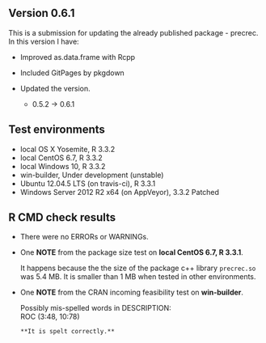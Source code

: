 ## Version 0.6.1
This is a submission for updating the already published package - precrec.
In this version I have:

* Improved as.data.frame with Rcpp

* Included GitPages by pkgdown

* Updated the version.
    * 0.5.2 -> 0.6.1
    
## Test environments
* local OS X Yosemite, R 3.3.2
* local CentOS 6.7, R 3.3.2
* local Windows 10, R 3.3.2
* win-builder, Under development (unstable)
* Ubuntu 12.04.5 LTS (on travis-ci), R 3.3.1
* Windows Server 2012 R2 x64 (on AppVeyor), 3.3.2 Patched

## R CMD check results
* There were no ERRORs or WARNINGs.

* One **NOTE** from the package size test on **local CentOS 6.7, R 3.3.1**.
  
    It happens because the the size of the package c++ library `precrec.so` was 5.4 MB. 
    It is smaller than 1 MB when tested in other environments.

* One **NOTE** from the CRAN incoming feasibility test on **win-builder**.

    Possibly mis-spelled words in DESCRIPTION:  
      ROC (3:48, 10:78)
      
      **It is spelt correctly.**

